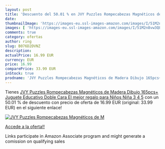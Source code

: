```yaml
---
layout: post
title: 'Descuento del 50.01 % en JVY Puzzles Rompecabezas Magnéticos de M'
date: 
thumbnailImage: 'https://images-eu.ssl-images-amazon.com/images/I/51M2n8vw3QL._SL200_.jpg'
images: [ 'https://images-eu.ssl-images-amazon.com/images/I/51M2n8vw3QL._SL200_.jpg' ]
comments: true
category: ofertas
author: ring
slug: B076D2DVNZ
description:
actualPrice: 16.99 EUR
currency: EUR
price: 16.99
comparePrice: 33.99 EUR
inStock: true
prodname: 'JVY Puzzles Rompecabezas Magnéticos de Madera Dibujo 165pcs+ Juguete Educativo Doble Cara El mejor regalo para Niños Niña 3 4 5'
---
```


Tienes [JVY Puzzles Rompecabezas Magnéticos de Madera Dibujo 165pcs+ Juguete Educativo Doble Cara El mejor regalo para Niños Niña 3 4 5](https://www.amazon.es/dp/B076D2DVNZ/?tag=tolees-21) con un 50.01 % de descuento con precio de oferta de 16.99 EUR (original: 33.99 EUR) en el siguiente enlace!

[![JVY Puzzles Rompecabezas Magnéticos de M](https://images-eu.ssl-images-amazon.com/images/I/51M2n8vw3QL._SL200_.jpg)](https://www.amazon.es/dp/B076D2DVNZ/?tag=tolees-21)

[Accede a la oferta!!](https://www.amazon.es/dp/B076D2DVNZ/?tag=tolees-21)

Links participate in Amazon Associate program and might generate a comission on qualifying sales


